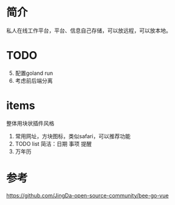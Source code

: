 # 简介
私人在线工作平台，平台、信息自己存储，可以放远程，可以放本地。

# TODO
5. 配置goland run
6. 考虑前后端分离

# items
整体用块状插件风格
1. 常用网址，方块图标，类似safari，可以推荐功能
2. TODO list 简洁：日期 事项 提醒
3. 万年历

# 参考
https://github.com/JingDa-open-source-community/bee-go-vue